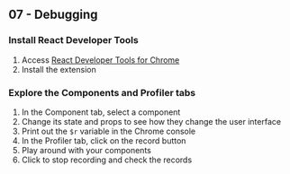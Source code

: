 ## 07 - Debugging

### Install React Developer Tools

1. Access [React Developer Tools for Chrome](https://chrome.google.com/webstore/detail/react-developer-tools/fmkadmapgofadopljbjfkapdkoienihi?hl=en)
2. Install the extension

### Explore the Components and Profiler tabs

1. In the Component tab, select a component
2. Change its state and props to see how they change the user interface
3. Print out the `$r` variable in the Chrome console
4. In the Profiler tab, click on the record button
5. Play around with your components
6. Click to stop recording and check the records
